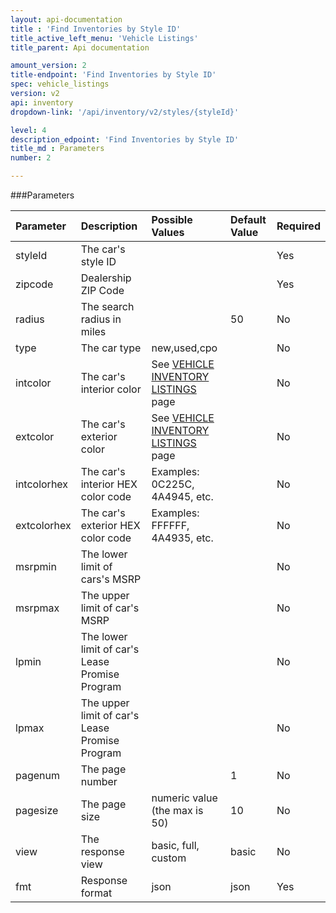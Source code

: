 ```yaml
---
layout: api-documentation
title : 'Find Inventories by Style ID'
title_active_left_menu: 'Vehicle Listings'
title_parent: Api documentation

amount_version: 2
title-endpoint: 'Find Inventories by Style ID'
spec: vehicle_listings
version: v2
api: inventory
dropdown-link: '/api/inventory/v2/styles/{styleId}'

level: 4
description_edpoint: 'Find Inventories by Style ID'
title_md : Parameters
number: 2

---
```



###Parameters

| Parameter     | Description                                       | Possible Values                                                                           | Default Value           | Required                         |
|:--------------|:--------------------------------------------------|:------------------------------------------------------------------------------------------|:------------------------|:---------------------------------|
| styleId       | The car's style ID                                |                                                                                           |                         | Yes                              |
| zipcode       | Dealership ZIP Code                               |                                                                                           |                         | Yes                              |
| radius        | The search radius in miles                        |                                                                                           | 50                      | No                               |
| type          | The car type                                      | new,used,cpo                                                                              |                         | No                               |
| intcolor      | The car's interior color                          | See [VEHICLE INVENTORY LISTINGS](/api-documentation/inventory/vehicle_listings/v2/) page  |                         | No                               |
| extcolor      | The car's exterior color                          | See [VEHICLE INVENTORY LISTINGS](/api-documentation/inventory/vehicle_listings/v2/) page  |                         | No                               |
| intcolorhex   | The car's interior HEX color code                 | Examples: 0C225C, 4A4945, etc.                                                            |                         | No                               |
| extcolorhex   | The car's exterior HEX color code                 | Examples: FFFFFF, 4A4935, etc.                                                            |                         | No                               |
| msrpmin       | The lower limit of cars's MSRP                    |                                                                                           |                         | No                               |
| msrpmax       | The upper limit of car's MSRP                     |                                                                                           |                         | No                               |
| lpmin         | The lower limit of car's Lease Promise Program    |                                                                                           |                         | No                               |
| lpmax         | The upper limit of car's Lease Promise Program    |                                                                                           |                         | No                               |
| pagenum       | The page number                                   |                                                                                           | 1                       | No                               |
| pagesize      | The page size                                     | numeric value (the max is 50)                                                             | 10                      | No                               |
| view          | The response view                                 | basic, full, custom                                                                       | basic                   | No                               |
| fmt           | Response format                                   | json                                                                                      | json                    | Yes                              |